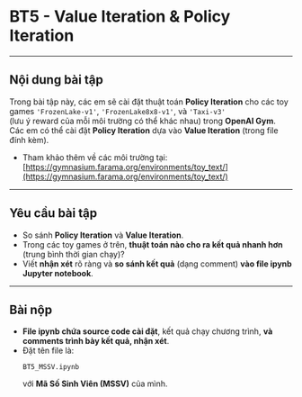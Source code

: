 # BT5 - Value Iteration & Policy Iteration

---

## **Nội dung bài tập**
Trong bài tập này, các em sẽ cài đặt thuật toán **Policy Iteration** cho các toy games `'FrozenLake-v1'`, `'FrozenLake8x8-v1'`, và `'Taxi-v3'`  
(lưu ý reward của mỗi môi trường có thể khác nhau) trong **OpenAI Gym**.  
Các em có thể cài đặt **Policy Iteration** dựa vào **Value Iteration** (trong file đính kèm).  

- Tham khảo thêm về các môi trường tại:  
  [https://gymnasium.farama.org/environments/toy_text/](https://gymnasium.farama.org/environments/toy_text/)

---

## **Yêu cầu bài tập**
- So sánh **Policy Iteration** và **Value Iteration**.  
- Trong các toy games ở trên, **thuật toán nào cho ra kết quả nhanh hơn** (trung bình thời gian chạy)?  
- Viết **nhận xét** rõ ràng và **so sánh kết quả** (dạng comment) **vào file ipynb Jupyter notebook**.

---

## **Bài nộp**
- **File ipynb chứa source code cài đặt**, kết quả chạy chương trình, **và comments trình bày kết quả, nhận xét**.  
- Đặt tên file là:  
  ```plaintext
  BT5_MSSV.ipynb
  ```
  với **Mã Số Sinh Viên (MSSV)** của mình.  

